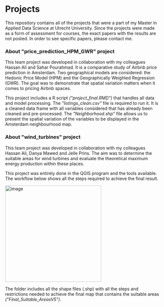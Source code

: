 # Projects
This repository contains all of the projects that were a part of my Master in Applied Data Science at Utrecht University. Since the projects were made as a form of assessment for courses, the exact papers with the results are not posted. In order to see specific papers, please contact me.  

### About "price_prediction_HPM_GWR" project

This team project was developed in collaboration with my colleagues Hassan Ali and Sahar Pourahmad. It is a comparative study of Airbnb price prediction in Amsterdam. Two geographical models are considered: the Hedonic Price Model (HPM) and the Geographically Weighted Regression (GWR). The goal was to demonstrate that spatial variation matters when it comes to pricing Airbnb spaces. 

This project includes a R script *("project_final.RMD")* that handles all data and model processing. The *"listings_clean.csv"* file is required to run it. It is a cleaned data frame with all variables considered that has already been cleaned and pre-processed. The *"Neighborhood.shp"* file allows us to present the spatial variation of the variables to be displayed in the Amsterdam neighbourhood map. 

### About "wind_turbines" project

This team project was developed in collaboration with my colleagues Hassan Ali, Danya Mawed and Jelle Prins. The aim was to determine the suitable areas for wind turbines and evaluate the theoretical maximum energy production within these places. 

This project was entirely done in the QGIS program and the tools available. The workflow below shows all the steps required to achieve the final result.  

<img width="312" alt="image" src="https://github.com/wlibera/projects/assets/136256381/820fb42a-9375-486f-8379-dadea9a961bf">

The folder includes all the shape files (.shp) with all the steps and restrictions needed to achieve the final map that contains the suitable areas *("Final_Suitable_AreasV5")*. 



